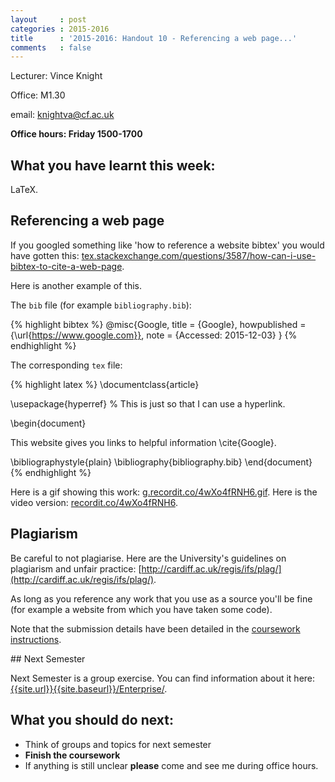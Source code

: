 ```yaml
---
layout     : post
categories : 2015-2016
title      : '2015-2016: Handout 10 - Referencing a web page...'
comments   : false
---
```

Lecturer: Vince Knight

Office: M1.30

email: knightva@cf.ac.uk

**Office hours: Friday 1500-1700**

## What you have learnt this week:

LaTeX.

## Referencing a web page

If you googled something like 'how to reference a website bibtex' you would have
gotten this:
[tex.stackexchange.com/questions/3587/how-can-i-use-bibtex-to-cite-a-web-page](http://tex.stackexchange.com/questions/3587/how-can-i-use-bibtex-to-cite-a-web-page).

Here is another example of this.

The `bib` file (for example `bibliography.bib`):

{% highlight bibtex %}
@misc{Google,
  title = {Google},
  howpublished = {\url{https://www.google.com}},
  note = {Accessed: 2015-12-03}
}
{% endhighlight %}

The corresponding `tex` file:

{% highlight latex %}
\documentclass{article}

\usepackage{hyperref}  % This is just so that I can use a hyperlink.

\begin{document}

This website gives you links to helpful information \cite{Google}.

\bibliographystyle{plain}
\bibliography{bibliography.bib}
\end{document}
{% endhighlight %}

Here is a gif showing this work: [g.recordit.co/4wXo4fRNH6.gif](http://g.recordit.co/4wXo4fRNH6.gif).
Here is the video version: [recordit.co/4wXo4fRNH6](http://recordit.co/4wXo4fRNH6).

## Plagiarism

Be careful to not plagiarise. Here are the University's guidelines on plagiarism and unfair practice: [http://cardiff.ac.uk/regis/ifs/plag/](http://cardiff.ac.uk/regis/ifs/plag/).

As long as you reference any work that you use as a source you'll be fine (for example a website from which you have taken some code).

Note that the submission details have been detailed in the [coursework instructions]({{site.baseurl}}/Assessment/IndividualCoursework/).


## Next Semester

Next Semester is a group exercise. You can find information about it here: [{{site.url}}{{site.baseurl}}/Enterprise/]({{site.baseurl}}/Enterprise/).

## What you should do next:

- Think of groups and topics for next semester
- **Finish the coursework**
- If anything is still unclear **please** come and see me during office hours.
